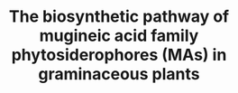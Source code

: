 ---
annotations:
- id: PW:0000011
  parent: classic metabolic pathway
  type: Pathway Ontology
  value: amino acid metabolic pathway
authors:
- Yonesora56
- Egonw
citedin: ''
communities: []
description: Biosynthetic pathway of mugineic acid family phytosiderophores. [Deoxymugineic
  Acid Synthase](https://pmc.ncbi.nlm.nih.gov/articles/PMC2634242/)
last-edited: 2025-10-10
ndex: null
organisms:
- Oryza sativa
redirect_from:
- /index.php/Pathway:WP5596
- /instance/WP5596
- /instance/WP5596_r140703
revision: r140703
schema-jsonld:
- '@context': https://schema.org/
  '@id': https://wikipathways.github.io/pathways/WP5596.html
  '@type': Dataset
  creator:
    '@type': Organization
    name: WikiPathways
  description: Biosynthetic pathway of mugineic acid family phytosiderophores. [Deoxymugineic
    Acid Synthase](https://pmc.ncbi.nlm.nih.gov/articles/PMC2634242/)
  keywords:
  - Deoxymugineic acid synthase
  - Nicotianamine
  - Nicotianamine aminotransferase
  - Nicotianamine synthase
  - Other Mugineic Acid (MA)
  - S-Adenosyl-methionine
  license: CC0
  name: The biosynthetic pathway of mugineic acid family phytosiderophores (MAs) in
    graminaceous plants
seo: CreativeWork
title: The biosynthetic pathway of mugineic acid family phytosiderophores (MAs) in
  graminaceous plants
wpid: WP5596
---